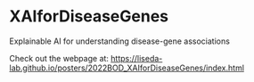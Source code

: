 
# XAIforDiseaseGenes
Explainable AI for understanding disease-gene associations 

Check out the webpage at: https://liseda-lab.github.io/posters/2022BOD_XAIforDiseaseGenes/index.html
